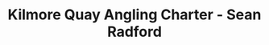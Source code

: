 ---
title: "Kilmore Quay Angling Charter - Sean Radford"
address: "Rackardstown, Kilmore Quay, Wexford"
tel: "+353 (0)53 912 9707"
county: "Wexford"
category: "Sea Angling"
type: "Content"
lat: "52.17075729370117"
lng: "-6.5882158279418945"
---